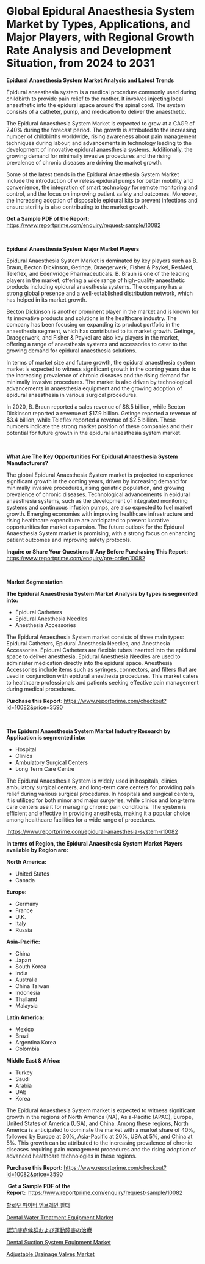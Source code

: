 <p><h1>Global Epidural Anaesthesia System Market by Types, Applications, and Major Players, with Regional Growth Rate Analysis and Development Situation, from 2024 to 2031</h1></p><p><strong>Epidural Anaesthesia System Market Analysis and Latest Trends</strong></p>
<p><p>Epidural anaesthesia system is a medical procedure commonly used during childbirth to provide pain relief to the mother. It involves injecting local anaesthetic into the epidural space around the spinal cord. The system consists of a catheter, pump, and medication to deliver the anaesthetic.</p><p>The Epidural Anaesthesia System Market is expected to grow at a CAGR of 7.40% during the forecast period. The growth is attributed to the increasing number of childbirths worldwide, rising awareness about pain management techniques during labour, and advancements in technology leading to the development of innovative epidural anaesthesia systems. Additionally, the growing demand for minimally invasive procedures and the rising prevalence of chronic diseases are driving the market growth.</p><p>Some of the latest trends in the Epidural Anaesthesia System Market include the introduction of wireless epidural pumps for better mobility and convenience, the integration of smart technology for remote monitoring and control, and the focus on improving patient safety and outcomes. Moreover, the increasing adoption of disposable epidural kits to prevent infections and ensure sterility is also contributing to the market growth.</p></p>
<p><strong>Get a Sample PDF of the Report:&nbsp;</strong> <a href="https://www.reportprime.com/enquiry/request-sample/10082">https://www.reportprime.com/enquiry/request-sample/10082</a></p>
<p>&nbsp;</p>
<p><strong>Epidural Anaesthesia System Major Market Players</strong></p>
<p><p>Epidural Anaesthesia System Market is dominated by key players such as B. Braun, Becton Dickinson, Getinge, Draegerwerk, Fisher & Paykel, ResMed, Teleflex, and Edenvridge Pharmaceuticals. B. Braun is one of the leading players in the market, offering a wide range of high-quality anaesthetic products including epidural anaesthesia systems. The company has a strong global presence and a well-established distribution network, which has helped in its market growth.</p><p>Becton Dickinson is another prominent player in the market and is known for its innovative products and solutions in the healthcare industry. The company has been focusing on expanding its product portfolio in the anaesthesia segment, which has contributed to its market growth. Getinge, Draegerwerk, and Fisher & Paykel are also key players in the market, offering a range of anaesthesia systems and accessories to cater to the growing demand for epidural anaesthesia solutions.</p><p>In terms of market size and future growth, the epidural anaesthesia system market is expected to witness significant growth in the coming years due to the increasing prevalence of chronic diseases and the rising demand for minimally invasive procedures. The market is also driven by technological advancements in anaesthesia equipment and the growing adoption of epidural anaesthesia in various surgical procedures.</p><p>In 2020, B. Braun reported a sales revenue of $8.5 billion, while Becton Dickinson reported a revenue of $17.9 billion. Getinge reported a revenue of $3.4 billion, while Teleflex reported a revenue of $2.5 billion. These numbers indicate the strong market position of these companies and their potential for future growth in the epidural anaesthesia system market.</p></p>
<p>&nbsp;</p>
<p><strong>What Are The Key Opportunities For Epidural Anaesthesia System Manufacturers?</strong></p>
<p><p>The global Epidural Anaesthesia System market is projected to experience significant growth in the coming years, driven by increasing demand for minimally invasive procedures, rising geriatric population, and growing prevalence of chronic diseases. Technological advancements in epidural anaesthesia systems, such as the development of integrated monitoring systems and continuous infusion pumps, are also expected to fuel market growth. Emerging economies with improving healthcare infrastructure and rising healthcare expenditure are anticipated to present lucrative opportunities for market expansion. The future outlook for the Epidural Anaesthesia System market is promising, with a strong focus on enhancing patient outcomes and improving safety protocols.</p></p>
<p><strong>Inquire or Share Your Questions If Any Before Purchasing This Report:</strong> <a href="https://www.reportprime.com/enquiry/pre-order/10082">https://www.reportprime.com/enquiry/pre-order/10082</a></p>
<p>&nbsp;</p>
<p><strong>Market Segmentation</strong></p>
<p><strong>The Epidural Anaesthesia System Market Analysis by types is segmented into:</strong></p>
<p><ul><li>Epidural Catheters</li><li>Epidural Anesthesia Needles</li><li>Anesthesia Accessories</li></ul></p>
<p><p>The Epidural Anaesthesia System market consists of three main types: Epidural Catheters, Epidural Anesthesia Needles, and Anesthesia Accessories. Epidural Catheters are flexible tubes inserted into the epidural space to deliver anesthesia. Epidural Anesthesia Needles are used to administer medication directly into the epidural space. Anesthesia Accessories include items such as syringes, connectors, and filters that are used in conjunction with epidural anesthesia procedures. This market caters to healthcare professionals and patients seeking effective pain management during medical procedures.</p></p>
<p><strong>Purchase this Report:&nbsp;</strong><a href="https://www.reportprime.com/checkout?id=10082&price=3590">https://www.reportprime.com/checkout?id=10082&price=3590</a></p>
<p>&nbsp;</p>
<p><strong>The Epidural Anaesthesia System Market Industry Research by Application is segmented into:</strong></p>
<p><ul><li>Hospital</li><li>Clinics</li><li>Ambulatory Surgical Centers</li><li>Long Term Care Centre</li></ul></p>
<p><p>The Epidural Anaesthesia System is widely used in hospitals, clinics, ambulatory surgical centers, and long-term care centers for providing pain relief during various surgical procedures. In hospitals and surgical centers, it is utilized for both minor and major surgeries, while clinics and long-term care centers use it for managing chronic pain conditions. The system is efficient and effective in providing anesthesia, making it a popular choice among healthcare facilities for a wide range of procedures.</p></p>
<p><a href="https://www.reportprime.com/epidural-anaesthesia-system-r10082">&nbsp;https://www.reportprime.com/epidural-anaesthesia-system-r10082</a></p>
<p><strong>In terms of Region, the Epidural Anaesthesia System Market Players available by Region are:</strong></p>
<p>
    <p> <strong> North America: </strong>
        <ul>
            <li>United States</li>
            <li>Canada</li>
        </ul>
        </p> 
    <p> <strong> Europe: </strong>
        <ul>
            <li>Germany</li>
            <li>France</li>
            <li>U.K.</li>
            <li>Italy</li>
            <li>Russia</li>
        </ul>
        </p> 
    <p> <strong> Asia-Pacific: </strong>
        <ul>
            <li>China</li>
            <li>Japan</li>
            <li>South Korea</li>
            <li>India</li>
            <li>Australia</li>
            <li>China Taiwan</li>
            <li>Indonesia</li>
            <li>Thailand</li>
            <li>Malaysia</li>
        </ul>
        </p> 
    <p> <strong> Latin America: </strong>
        <ul>
            <li>Mexico</li>
            <li>Brazil</li>
            <li>Argentina Korea</li>
            <li>Colombia</li>
        </ul>
        </p> 
    <p> <strong> Middle East & Africa: </strong>
        <ul>
            <li>Turkey</li>
            <li>Saudi</li>
            <li>Arabia</li>
            <li>UAE</li>
            <li>Korea</li>
        </ul>
    </p>
    </p>
<p><p>The Epidural Anaesthesia System market is expected to witness significant growth in the regions of North America (NA), Asia-Pacific (APAC), Europe, United States of America (USA), and China. Among these regions, North America is anticipated to dominate the market with a market share of 40%, followed by Europe at 30%, Asia-Pacific at 20%, USA at 5%, and China at 5%. This growth can be attributed to the increasing prevalence of chronic diseases requiring pain management procedures and the rising adoption of advanced healthcare technologies in these regions.</p></p>
<p><strong>Purchase this Report: </strong><a href="https://www.reportprime.com/checkout?id=10082&price=3590">https://www.reportprime.com/checkout?id=10082&price=3590</a></p>
<p>&nbsp;<strong>Get a Sample PDF of the Report:&nbsp;&nbsp;</strong><a href="https://www.reportprime.com/enquiry/request-sample/10082">https://www.reportprime.com/enquiry/request-sample/10082</a></p>
<p><strong></strong></p>
<p><p><a href="https://github.com/muchswr/Market-Research-Report-List-2/blob/main/8222472106546.md">할로우 파이버 멤브레인 필터</a></p><p><a href="https://github.com/kulaberyasin52/Market-Research-Report-List-1/blob/main/dental-water-treatment-equipment-market.md">Dental Water Treatment Equipment Market</a></p><p><a href="https://github.com/tubbs463/Market-Research-Report-List-3/blob/main/638290685902.md">認知症症候群および運動障害の治療</a></p><p><a href="https://github.com/cameroneffertz/Market-Research-Report-List-2/blob/main/dental-suction-system-equipment-market.md">Dental Suction System Equipment Market</a></p><p><a href="https://medium.com/@charlesporter2662/adjustable-drainage-valves-market-share-and-new-trends-analysis-by-its-type-application-end-use-45ea36d03282">Adjustable Drainage Valves Market</a></p></p>
